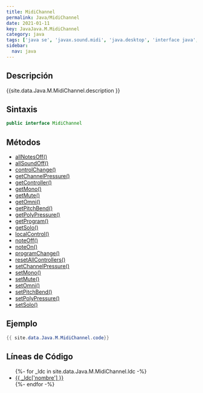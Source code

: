 ```yaml
---
title: MidiChannel
permalink: Java/MidiChannel
date: 2021-01-11
key: JavaJava.M.MidiChannel
category: java
tags: ['java se', 'javax.sound.midi', 'java.desktop', 'interface java', 'Java 1.0']
sidebar: 
  nav: java
---
```


## Descripción
{{site.data.Java.M.MidiChannel.description }}

## Sintaxis
~~~java
public interface MidiChannel
~~~

## Métodos
* [allNotesOff()](/Java/MidiChannel/allNotesOff)
* [allSoundOff()](/Java/MidiChannel/allSoundOff)
* [controlChange()](/Java/MidiChannel/controlChange)
* [getChannelPressure()](/Java/MidiChannel/getChannelPressure)
* [getController()](/Java/MidiChannel/getController)
* [getMono()](/Java/MidiChannel/getMono)
* [getMute()](/Java/MidiChannel/getMute)
* [getOmni()](/Java/MidiChannel/getOmni)
* [getPitchBend()](/Java/MidiChannel/getPitchBend)
* [getPolyPressure()](/Java/MidiChannel/getPolyPressure)
* [getProgram()](/Java/MidiChannel/getProgram)
* [getSolo()](/Java/MidiChannel/getSolo)
* [localControl()](/Java/MidiChannel/localControl)
* [noteOff()](/Java/MidiChannel/noteOff)
* [noteOn()](/Java/MidiChannel/noteOn)
* [programChange()](/Java/MidiChannel/programChange)
* [resetAllControllers()](/Java/MidiChannel/resetAllControllers)
* [setChannelPressure()](/Java/MidiChannel/setChannelPressure)
* [setMono()](/Java/MidiChannel/setMono)
* [setMute()](/Java/MidiChannel/setMute)
* [setOmni()](/Java/MidiChannel/setOmni)
* [setPitchBend()](/Java/MidiChannel/setPitchBend)
* [setPolyPressure()](/Java/MidiChannel/setPolyPressure)
* [setSolo()](/Java/MidiChannel/setSolo)

## Ejemplo
~~~java
{{ site.data.Java.M.MidiChannel.code}}
~~~

## Líneas de Código
<ul>
{%- for _ldc in site.data.Java.M.MidiChannel.ldc -%}
   <li>
       <a href="{{_ldc['url'] }}">{{ _ldc['nombre'] }}</a>
   </li>
{%- endfor -%}
</ul>
